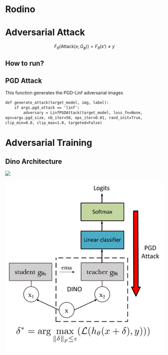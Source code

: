 # Rodino

# Adversarial Attack
```math
F_\theta(\text{Attack}(x ; G_\phi)) = F_\theta(x') \neq y
```

## How to run?

## PGD Attack 
This function generates the PGD-Linf adversarial images 
```
def generate_attack(target_model, img, label):
    if args.pgd_attack == 'linf':
        adversary = LinfPGDAttack(target_model, loss_fn=None, eps=args.pgd_size, nb_iter=50, eps_iter=0.01, rand_init=True, clip_min=0.0, clip_max=1.0, targeted=False)
```

# Adversarial Training
## Dino Architecture 

![](images/dino.gif)


![](images/Rodino.png)

